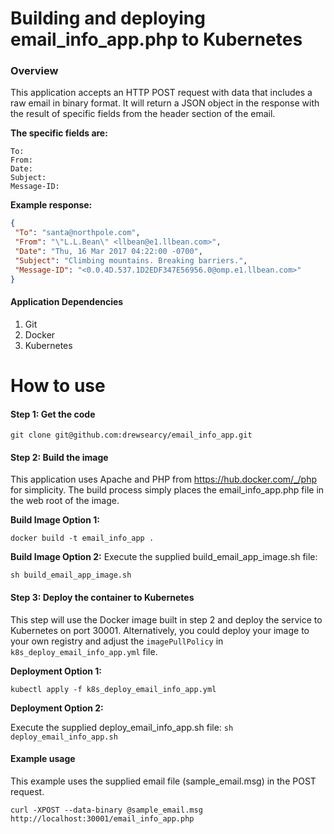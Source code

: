 # Building and deploying email_info_app.php to Kubernetes

### Overview
This application accepts an HTTP POST request with data that includes a raw email in binary format. It will
return a JSON object in the response with the result of specific fields from the header section of the email.

<b>The specific fields are:</b>
```
To:
From:
Date:
Subject:
Message-ID:
```

<b>Example response:</b>

```json
{
 "To": "santa@northpole.com",
 "From": "\"L.L.Bean\" <llbean@e1.llbean.com>",
 "Date": "Thu, 16 Mar 2017 04:22:00 -0700",
 "Subject": "Climbing mountains. Breaking barriers.",
 "Message-ID": "<0.0.4D.537.1D2EDF347E56956.0@omp.e1.llbean.com>"
}
```
#### Application Dependencies
1. Git
2. Docker
2. Kubernetes

# How to use

#### Step 1: Get the code
`git clone git@github.com:drewsearcy/email_info_app.git`

#### Step 2: Build the image
This application uses Apache and PHP from https://hub.docker.com/_/php for simplicity. The build process
simply places the email_info_app.php file in the web root of the image.

<b>Build Image Option 1:</b>

`docker build -t email_info_app .`

<b>Build Image Option 2:</b>
Execute the supplied build_email_app_image.sh file:

`sh build_email_app_image.sh`

#### Step 3: Deploy the container to Kubernetes
This step will use the Docker image built in step 2 and deploy the service to Kubernetes on port 30001. Alternatively, you could
deploy your image to your own  registry and adjust the `imagePullPolicy` in `k8s_deploy_email_info_app.yml` file.

<b>Deployment Option 1:</b>

`kubectl apply -f k8s_deploy_email_info_app.yml`

<b>Deployment Option 2:</b>

Execute the supplied deploy_email_info_app.sh file:
`sh deploy_email_info_app.sh`

#### Example usage

This example uses the supplied email file (sample_email.msg) in the POST request.

`curl -XPOST --data-binary @sample_email.msg http://localhost:30001/email_info_app.php`
